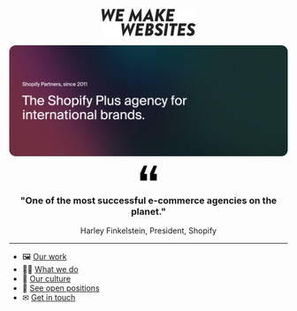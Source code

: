 <div align="center">

[![We Make Websites](logo.png)](https://www.wemakewebsites.com/)


![The Shopify Plus agency for international brands](header.png)


![Quote mark](quote.png)

### "One of the most successful e-commerce agencies on the planet."

Harley Finkelstein, President, Shopify

---

</div>

* 🖼 [Our work](https://www.wemakewebsites.com/shopify-plus-portfolio)
* 👩‍💻 [What we do](https://www.wemakewebsites.com/shopify-services)
* 🥂 [Our culture](https://www.wemakewebsites.com/about)
* 🤝 [See open positions](https://www.wemakewebsites.com/about#open-positions)
* ✉ [Get in touch](https://www.wemakewebsites.com/contact)